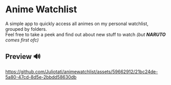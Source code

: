 # Anime Watchlist

A simple app to quickly access all animes on my personal watchlist, grouped by folders.  
Feel free to take a peek and find out about new stuff to watch _(but **NARUTO** comes first ofc)_

## Preview 🔊

https://github.com/Juliotati/animewatchlist/assets/59662912/21bc24de-5a80-47cd-8d5e-2bbdd58630db

